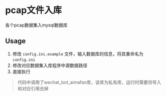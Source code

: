 # pcap文件入库

各个pcap数据集入mysql数据库

## Usage
1. 修改 `config.ini.example` 文件，输入数据库的信息，将其重命名为 `config.ini`
2. 修改对应数据集入库程序中源数据路径
3. 直接执行

> 代码中调用了wechat_bot_aimafan库，该库为私有库，运行时需要将导入和对应引用去掉
